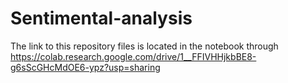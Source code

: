 # Sentimental-analysis

The link to this repository files is located in the notebook through https://colab.research.google.com/drive/1__FFIVHHjkbBE8-g6sScGHcMdOE6-ypz?usp=sharing 
